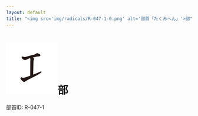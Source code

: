 ```yaml
---
layout: default
title: "<img src='img/radicals/R-047-1-0.png' alt='部首「たくみへん」'>部"  # glyphをタイトルに使用
---
```


# <img src='img/radicals/R-047-1-0.png' alt='部首「たくみへん」'>部
部首ID: R-047-1

